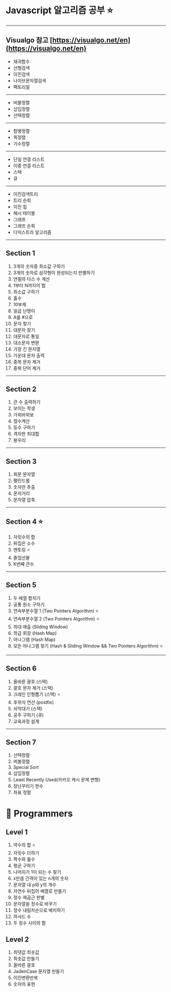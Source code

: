 # Javascript 알고리즘 공부 ⭐️
----
Visualgo 참고 
[https://visualgo.net/en](https://visualgo.net/en)
----
- 재귀함수
- 선형검색
- 이진검색
- 나이브문자열검색
- 팩토리얼
----
- 버블정렬
- 삽입정렬
- 선택정렬
----
- 합병정렬
- 퀵정렬
- 기수정렬
----
- 단일 연결 리스트
- 이중 연결 리스트
- 스택
- 큐
----
- 이진검색트리
- 트리 순회
- 이진 힙
- 해시 테이블
- 그래프
- 그래프 순회
- 다익스트라 알고리즘
----
## Section 1
1. 3개의 숫자중 최소값 구하기
2. 3개의 숫자로 삼각형이 완성되는지 판별하기
3. 연필의 다스 수 계산
4. 1부터 N까지의 합
5. 최소값 구하기
6. 홀수
7. 10부제
8. 일곱 난쟁이
9. A를 #으로
10. 문자 찾기
11. 대문자 찾기
12. 대문자로 통일
13. 대소문자 변환
14. 가장 긴 문자열
15. 가운데 문자 출력
16. 중복 문자 제거
17. 중복 단어 제거
----
## Section 2
1. 큰 수 출력하기
2. 보이는 학생
3. 가위바위보
4. 점수계산
5. 등수 구하기
6. 격자판 최대합
7. 봉우리
----
## Section 3
1. 회문 문자열
2. 팰린드롬
3. 숫자만 추출
4. 문자거리
5. 문자열 압축
----
## Section 4 ⭐️
1. 자릿수의 합
2. 뒤집은 소수
3. 멘토링 ⭐️
4. 졸업선물
5. K번째 큰수
----
## Section 5
1. 두 배열 합치기
2. 공통 원소 구하기
3. 연속부분수열 1 (Two Pointers Algorithm) ⭐️
4. 연속부분수열 2 (Two Pointers Algorithm) ⭐️
5. 최대 매출 (Sliding Window)
6. 학급 회장 (Hash Map)
7. 아나그램 (Hash Map)
8. 모든 아나그램 찾기 (Hash & Sliding Window && Two Pointers Algorithm) ⭐️
----
## Section 6
1. 올바른 괄호 (스택)
2. 괄호 문자 제거 (스택)
3. 크레인 인형뽑기 (스택) ⭐️
4. 후위식 연산 (postfix)
5. 쇠막대기 (스택)
6. 공주 구하기 (큐)
7. 교육과정 설계
----
## Section 7
1. 선택정렬
2. 버블정렬
3. Special Sort
4. 삽입정렬
5. Least Recently Used(카카오 캐시 문제 변형)
6. 장난꾸러기 현수
7. 좌표 정렬

# 🍎 Programmers

## Level 1
1. 약수의 합 ⭐️
2. 자릿수 더하기
3. 짝수와 홀수
4. 평균 구하기
5. 나머지가 1이 되는 수 찾기
6. x만큼 간격이 있는 n개의 숫자
7. 문자열 내 p와 y의 개수
8. 자연수 뒤집어 배열로 만들기
9. 정수 제곱근 판별
10. 문자열을 정수로 바꾸기
11. 정수 내림차순으로 배치하기
12. 하샤드 수
13. 두 정수 사이의 합

## Level 2
1. 최댓값 최솟값
2. 최솟값 만들기
3. 올바른 괄호
4. JadenCase 문자열 만들기
5. 이진변환반복
6. 숫자의 표현